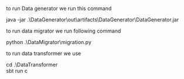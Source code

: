 to run Data generator we run this command 

java -jar .\DataGenerator\out\artifacts\DataGenerator\DataGenerator.jar

to run data migrator we run following command

python .\DataMigrator\migration.py


to run data transformer we use 

cd .\DataTransformer\
sbt run
c
